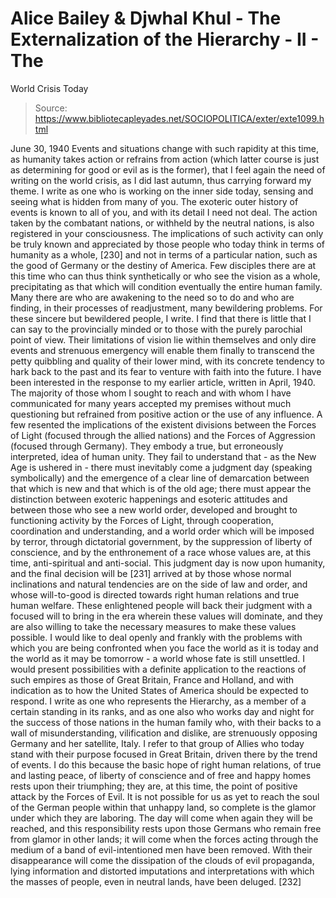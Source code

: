 # Alice Bailey & Djwhal Khul - The Externalization of the Hierarchy - II - The
World Crisis Today

> Source: https://www.bibliotecapleyades.net/SOCIOPOLITICA/exter/exte1099.html

June 30, 1940
Events and situations change with such rapidity at this time, as humanity takes action or refrains from action (which latter course is just as determining for good or evil as is the former), that I feel again the need of writing on the world crisis, as I did last autumn, thus carrying forward my theme. I write as one who is working on the inner side today, sensing and seeing what is hidden from many of you. The exoteric outer history of events is known to all of you, and with its detail I need not deal. The action taken by the combatant nations, or withheld by the neutral nations, is also registered in your consciousness. The implications of such activity can only be truly known and appreciated by those people who today think in terms of humanity as a whole, [230] and not in terms of a particular nation, such as the good of Germany or the destiny of America. Few disciples there are at this time who can thus think synthetically or who see the vision as a whole, precipitating as that which will condition eventually the entire human family. Many there are who are awakening to the need so to do and who are finding, in their processes of readjustment, many bewildering problems. For these sincere but bewildered people, I write. I find that there is little that I can say to the provincially minded or to those with the purely parochial point of view. Their limitations of vision lie within themselves and only dire events and strenuous emergency will enable them finally to transcend the petty quibbling and quality of their lower mind, with its concrete tendency to hark back to the past and its fear to venture with faith into the future.
I have been interested in the response to my earlier article, written in April, 1940. The majority of those whom I sought to reach and with whom I have communicated for many years accepted my premises without much questioning but refrained from positive action or the use of any influence. A few resented the implications of the existent divisions between the Forces of Light (focused through the allied nations) and the Forces of Aggression (focused through Germany). They embody a true, but erroneously interpreted, idea of human unity. They fail to understand that - as the New Age is ushered in - there must inevitably come a judgment day (speaking symbolically) and the emergence of a clear line of demarcation between that which is new and that which is of the old age; there must appear the distinction between exoteric happenings and esoteric attitudes and between those who see a new world order, developed and brought to functioning activity by the Forces of Light, through cooperation, coordination and understanding, and a world order which will be imposed by terror, through dictatorial government, by the suppression of liberty of conscience, and by the enthronement of a race whose values are, at this time, anti-spiritual and anti-social. This judgment day is now upon humanity, and the final decision will be [231] arrived at by those whose normal inclinations and natural tendencies are on the side of law and order, and whose will-to-good is directed towards right human relations and true human welfare. These enlightened people will back their judgment with a focused will to bring in the era wherein these values will dominate, and they are also willing to take the necessary measures to make these values possible.
I would like to deal openly and frankly with the problems with which you are being confronted when you face the world as it is today and the world as it may be tomorrow - a world whose fate is still unsettled. I would present possibilities with a definite application to the reactions of such empires as those of Great Britain, France and Holland, and with indication as to how the United States of America should be expected to respond. I write as one who represents the Hierarchy, as a member of a certain standing in its ranks, and as one also who works day and night for the success of those nations in the human family who, with their backs to a wall of misunderstanding, vilification and dislike, are strenuously opposing Germany and her satellite, Italy. I refer to that group of Allies who today stand with their purpose focused in Great Britain, driven there by the trend of events. I do this because the basic hope of right human relations, of true and lasting peace, of liberty of conscience and of free and happy homes rests upon their triumphing; they are, at this time, the point of positive attack by the Forces of Evil. It is not possible for us as yet to reach the soul of the German people within that unhappy land, so complete is the glamor under which they are laboring. The day will come when again they will be reached, and this responsibility rests upon those Germans who remain free from glamor in other lands; it will come when the forces acting through the medium of a band of evil-intentioned men have been removed. With their disappearance will come the dissipation of the clouds of evil propaganda, lying information and distorted imputations and interpretations with which the masses of people, even in neutral lands, have been deluged. [232]
